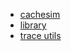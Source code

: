 
* [cachesim](quickstart_cachesim.md)
* [library](quickstart_lib.md)
* [trace utils](quickstart_traceUtils.md)

